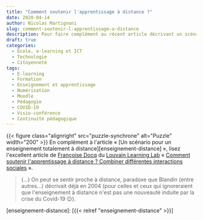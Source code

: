 ```yaml
---
title: "Comment soutenir l'apprentissage à distance ?"
date: 2020-04-14
author: Nicolas Martignoni
slug: comment-soutenir-l-apprentissage-a-distance
description: Pour faire complément au récent article décrivant un scénario pour un enseignement totalement à distance, lisez l'article du Louvain Learning Lab sur le soutien de l'apprentissage à distance.
draft: true
categories:
  - École, e-learning et ICT
  - Technologie
  - Citoyenneté
tags:
  - E-learning
  - Formation
  - Enseignement et apprentissage
  - Numérisation
  - Moodle
  - Pédagogie
  - COVID-19
  - Visio-conférence
  - Continuité pédagogique
---
```

{{< figure class="alignright" src="puzzle-synchrone" alt="Puzzle" width="200" >}}
En complément à l'article « [Un scénario pour un enseignement totalement à distance][enseignement-distance] », lisez l'excellent article de [Françoise Docq][fd] du [Louvain Learning Lab][lll] « [Comment soutenir l'apprentissage à distance ? Combiner différentes interactions sociales][article] ».

> (...) On peut se sentir proche à distance, paradoxe que Blandin (entre autres…) décrivait déjà en 2004 (pour celles et ceux qui ignoreraient que l'enseignement à distance n'est pas une nouveauté induite par la crise du Covid-19 😉).

  [fd]: https://www.louvainlearninglab.blog/author/fdocq/
  [lll]: https://www.louvainlearninglab.blog/
  [article]: https://www.louvainlearninglab.blog/comment-soutenir-lapprentissage-a-distance-combiner-differentes-interactions-sociales/
  [enseignement-distance]: [{{< relref "enseignement-distance" >}}]
<!--more-->
